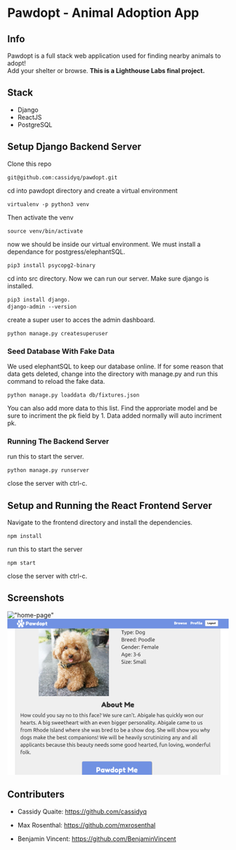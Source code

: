 # Pawdopt - Animal Adoption App

## Info

Pawdopt is a full stack web application used for finding nearby animals to adopt!</br>
Add your shelter or browse. **This is a Lighthouse Labs final project.**

## Stack

- Django
- ReactJS
- PostgreSQL

## Setup Django Backend Server

Clone this repo

```
git@github.com:cassidyq/pawdopt.git
```

cd into pawdopt directory and create a virtual environment

```
virtualenv -p python3 venv
```

Then activate the venv

```
source venv/bin/activate
```

now we should be inside our virtual environment. We must install a dependance for postgress/elephantSQL.

```
pip3 install psycopg2-binary
```

cd into src directory. Now we can run our server. Make sure django is installed.

```
pip3 install django.
django-admin --version
```

create a super user to acces the admin dashboard.

```
python manage.py createsuperuser
```

### Seed Database With Fake Data

We used elephantSQL to keep our database online. If for some reason that data gets deleted, change into the directory with manage.py and run this command to reload the fake data.

```
python manage.py loaddata db/fixtures.json
```

You can also add more data to this list. Find the approriate model and be sure to incriment the pk field by 1. Data added normally will auto incriment pk.

### Running The Backend Server

run this to start the server.

```
python manage.py runserver
```

close the server with ctrl-c.

## Setup and Running the React Frontend Server

Navigate to the frontend directory and install the dependencies.

```
npm install
```
run this to start the server

```
npm start
```

close the server with ctrl-c.

## Screenshots

!["home-page"](https://github.com/cassidyq/pawdopt/blob/master/screentshots/pawdopt-home-page.png?raw=true)
!["animal-bio"](https://github.com/cassidyq/pawdopt/blob/master/screenshots/pawdopt-animal-bio.png?raw=true)


## Contributers

- Cassidy Quaite: https://github.com/cassidyq

- Max Rosenthal: https://github.com/mxrosenthal

- Benjamin Vincent: https://github.com/BenjaminVincent
